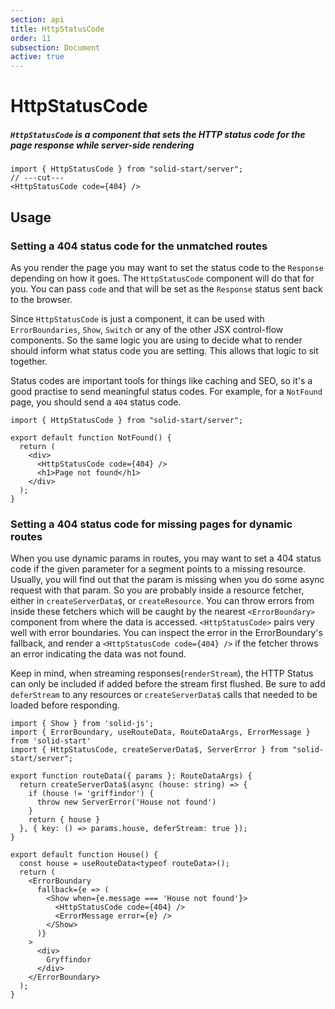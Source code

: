 ```yaml
---
section: api
title: HttpStatusCode
order: 11
subsection: Document
active: true
---
```


# HttpStatusCode

##### `HttpStatusCode` is a component that sets the HTTP status code for the page response while server-side rendering

<div class="text-lg">

```tsx twoslash
import { HttpStatusCode } from "solid-start/server";
// ---cut---
<HttpStatusCode code={404} />
```

</div>

<table-of-contents></table-of-contents>

## Usage

### Setting a 404 status code for the unmatched routes

As you render the page you may want to set the status code to the `Response` depending on how it goes. The `HttpStatusCode` component will do that for you. You can pass `code` and that will be set as the `Response` status sent back to the browser.

Since `HttpStatusCode` is just a component, it can be used with `ErrorBoundaries`, `Show`, `Switch` or any of the other JSX control-flow components. So the same logic you are using to decide what to render should inform what status code you are setting. This allows that logic to sit together.

Status codes are important tools for things like caching and SEO, so it's a good practise to send meaningful status codes. For example, for a `NotFound` page, you should send a `404` status code.

```tsx twoslash {6} filename="routes/*404.tsx"
import { HttpStatusCode } from "solid-start/server";

export default function NotFound() {
  return (
    <div>
      <HttpStatusCode code={404} />
      <h1>Page not found</h1>
    </div>
  );
}
```

### Setting a 404 status code for missing pages for dynamic routes

When you use dynamic params in routes, you may want to set a 404 status code if the given parameter for a segment points to a missing resource. Usually, you will find out that the param is missing when you do some async request with that param. So you are probably inside a resource fetcher, either in `createServerData$`, or `createResource`. You can throw errors from inside these fetchers which will be caught by the nearest `<ErrorBoundary>` component from where the data is accessed. `<HttpStatusCode>` pairs very well with error boundaries. You can inspect the error in the ErrorBoundary's fallback, and render a `<HttpStatusCode code={404} />` if the fetcher throws an error indicating the data was not found.

Keep in mind, when streaming responses(`renderStream`), the HTTP Status can only be included if added before the stream first flushed. Be sure to add `deferStream` to any resources or `createServerData$` calls that needed to be loaded before responding.


```tsx twoslash {8,18-23} filename="routes/[house].tsx"
import { Show } from 'solid-js';
import { ErrorBoundary, useRouteData, RouteDataArgs, ErrorMessage } from 'solid-start'
import { HttpStatusCode, createServerData$, ServerError } from "solid-start/server";

export function routeData({ params }: RouteDataArgs) {
  return createServerData$(async (house: string) => {
    if (house != 'griffindor') {
      throw new ServerError('House not found')
    }
    return { house }
  }, { key: () => params.house, deferStream: true });
}

export default function House() {
  const house = useRouteData<typeof routeData>();
  return (
    <ErrorBoundary 
      fallback={e => (
        <Show when={e.message === 'House not found'}>
          <HttpStatusCode code={404} />
          <ErrorMessage error={e} />
        </Show>
      )}
    >
      <div>
        Gryffindor
      </div>
    </ErrorBoundary>
  );
}

```
